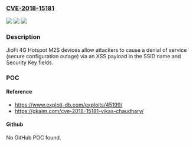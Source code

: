 ### [CVE-2018-15181](https://cve.mitre.org/cgi-bin/cvename.cgi?name=CVE-2018-15181)
![](https://img.shields.io/static/v1?label=Product&message=n%2Fa&color=blue)
![](https://img.shields.io/static/v1?label=Version&message=n%2Fa&color=blue)
![](https://img.shields.io/static/v1?label=Vulnerability&message=n%2Fa&color=brighgreen)

### Description

JioFi 4G Hotspot M2S devices allow attackers to cause a denial of service (secure configuration outage) via an XSS payload in the SSID name and Security Key fields.

### POC

#### Reference
- https://www.exploit-db.com/exploits/45199/
- https://gkaim.com/cve-2018-15181-vikas-chaudhary/

#### Github
No GitHub POC found.


